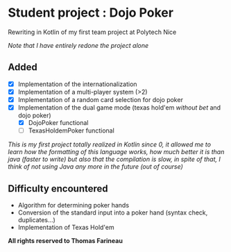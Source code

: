 Student project : Dojo Poker
=================================

Rewriting in Kotlin of my first team project at Polytech Nice

*Note that I have entirely redone the project alone*

Added
------------------
- [x] Implementation of the internationalization
- [x] Implementation of a multi-player system (>2)
- [x] Implementation of a random card selection for dojo poker
- [x] Implementation of the dual game mode (texas hold'em *without bet* and dojo poker)
  - [x] DojoPoker functional
  - [ ] TexasHoldemPoker functional

*This is my first project totally realized in Kotlin since 0, it allowed me to learn how the formatting of this language works, how much better it is than java (faster to write) but also that the compilation is slow, in spite of that, I think of not using Java any more in the future (out of course)*

Difficulty encountered
------------------
- Algorithm for determining poker hands
- Conversion of the standard input into a poker hand (syntax check, duplicates...)
- Implementation of Texas Hold'em

**All rights reserved to Thomas Farineau**
